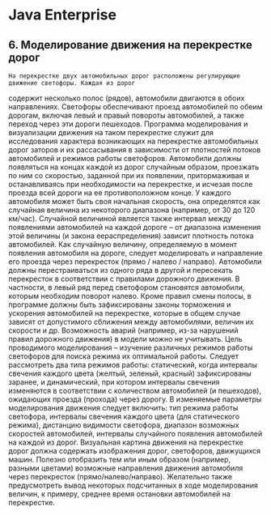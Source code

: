 # Java Enterprise

## 6. Моделирование движения на перекрестке дорог
    На перекрестке двух автомобильных дорог расположены регулирующие движение светофоры. Каждая из дорог
содержит несколько полос (рядов), автомобили двигаются в обоих направлениях. Светофоры обеспечивают проезд
автомобилей по обеим дорогам, включая левый и правый повороты автомобилей, а также переход через эти дороги
пешеходов.
    Программа моделирования и визуализации движения на таком перекрестке служит для исследования характера
возникающих на перекрестке автомобильных дорог заторов и их рассасывания в зависимости от плотностей потоков
автомобилей и режимов работы светофоров.
    Автомобили должны появляться на концах каждой из дорог случайным образом, проезжать по ним со скоростью,
заданной при их появлении, притормаживая и останавливаясь при необходимости на перекрестке, и исчезая после
проезда всей дороги на ее противоположном конце. У каждого автомобиля может быть своя начальная скорость, она
определятся как случайная величина из некоторого диапазона (например, от 30 до 120 км/час). Случайной величиной
является также интервал между появлениями автомобилей на каждой дороге – от диапазона изменения этой величины
(и закона еераспределения) зависит плотность потока автомобилей. Как случайную величину, определяемую в момент
появления автомобиля на дороге, следует моделировать и направление его проезда через перекресток (прямо / налево
/ направо).
    Автомобили должны перестраиваться из одного ряда в другой и пересекать перекресток в соответствии с правилами
дорожного движения. В частности, в левый ряд перед светофором становятся автомобили, которым необходим поворот
налево. Кроме правил смены полосы, в программе должны быть зафиксированы законы торможения и ускорения автомобилей
на перекрестке, которые в общем случае зависят от допустимого сближения между автомобилями, величин их скорости и
др. Возможность аварий (например, из-за нарушений правил дорожного движения) в модели можно не учитывать. Цель
проводимого моделирования – изучение различных режимов работы светофоров для поиска режима их оптимальной работы.
Следует рассмотреть два типа режимов работы: статический, когда интервалы свечения каждого цвета (желтый, зеленый,
красный) зафиксированы заранее, и динамический, при котором интервалы свечения изменяются в соответствии с
количеством автомобилей (и пешеходов), ожидающих проезда (прохода) через дорогу. В изменяемые параметры
моделирования движения следует включить: тип режима работы светофора, интервалы свечения каждого цвета (для
статического режима), дистанцию видимости светофора, диапазон возможных скоростей автомобилей, интервалы
случайного появления автомобилей на каждой из дорог.
    Визуальная картина движения на перекрестке дорог должна содержать изображения дорог, светофоров, движущихся
машин. Полезно отобразить тем или иным образом (например, разными цветами) возможные направления движения
автомобиля через перекресток (прямо/налево/направо). Желательно также предусмотреть вывод некоторых подсчитанных
в ходе моделирования величин, к примеру, среднее время остановки автомобилей на перекрестке.
